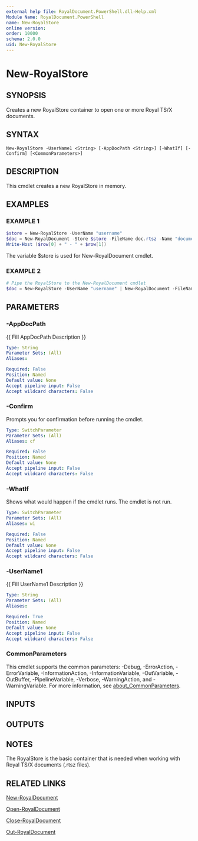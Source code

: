 ```yaml
---
external help file: RoyalDocument.PowerShell.dll-Help.xml
Module Name: RoyalDocument.PowerShell
name: New-RoyalStore
online version:
order: 10000
schema: 2.0.0
uid: New-RoyalStore
---
```


# New-RoyalStore

## SYNOPSIS
Creates a new RoyalStore container to open one or more Royal TS/X documents.

## SYNTAX

```
New-RoyalStore -UserName1 <String> [-AppDocPath <String>] [-WhatIf] [-Confirm] [<CommonParameters>]
```

## DESCRIPTION
This cmdlet creates a new RoyalStore in memory.

## EXAMPLES

### EXAMPLE 1
```powershell
$store = New-RoyalStore -UserName "username"
$doc = New-RoyalDocument -Store $store -FileName doc.rtsz -Name "documentname"
Write-Host ($row[0] + " - " + $row[1])
```

The variable $store is used for New-RoyalDocument cmdlet.

### EXAMPLE 2
```powershell
# Pipe the RoyalStore to the New-RoyalDocument cmdlet
$doc = New-RoyalStore -UserName "username" | New-RoyalDocument -FileName doc.rtsz -Name "documentname"
```

## PARAMETERS

### -AppDocPath
{{ Fill AppDocPath Description }}

```yaml
Type: String
Parameter Sets: (All)
Aliases:

Required: False
Position: Named
Default value: None
Accept pipeline input: False
Accept wildcard characters: False
```

### -Confirm
Prompts you for confirmation before running the cmdlet.

```yaml
Type: SwitchParameter
Parameter Sets: (All)
Aliases: cf

Required: False
Position: Named
Default value: None
Accept pipeline input: False
Accept wildcard characters: False
```

### -WhatIf
Shows what would happen if the cmdlet runs.
The cmdlet is not run.

```yaml
Type: SwitchParameter
Parameter Sets: (All)
Aliases: wi

Required: False
Position: Named
Default value: None
Accept pipeline input: False
Accept wildcard characters: False
```

### -UserName1
{{ Fill UserName1 Description }}

```yaml
Type: String
Parameter Sets: (All)
Aliases:

Required: True
Position: Named
Default value: None
Accept pipeline input: False
Accept wildcard characters: False
```

### CommonParameters
This cmdlet supports the common parameters: -Debug, -ErrorAction, -ErrorVariable, -InformationAction, -InformationVariable, -OutVariable, -OutBuffer, -PipelineVariable, -Verbose, -WarningAction, and -WarningVariable. For more information, see [about_CommonParameters](http://go.microsoft.com/fwlink/?LinkID=113216).

## INPUTS

## OUTPUTS

## NOTES
The RoyalStore is the basic container that is needed when working with Royal TS/X documents (.rtsz files).

## RELATED LINKS

[New-RoyalDocument]()

[Open-RoyalDocument]()

[Close-RoyalDocument]()

[Out-RoyalDocument]()

